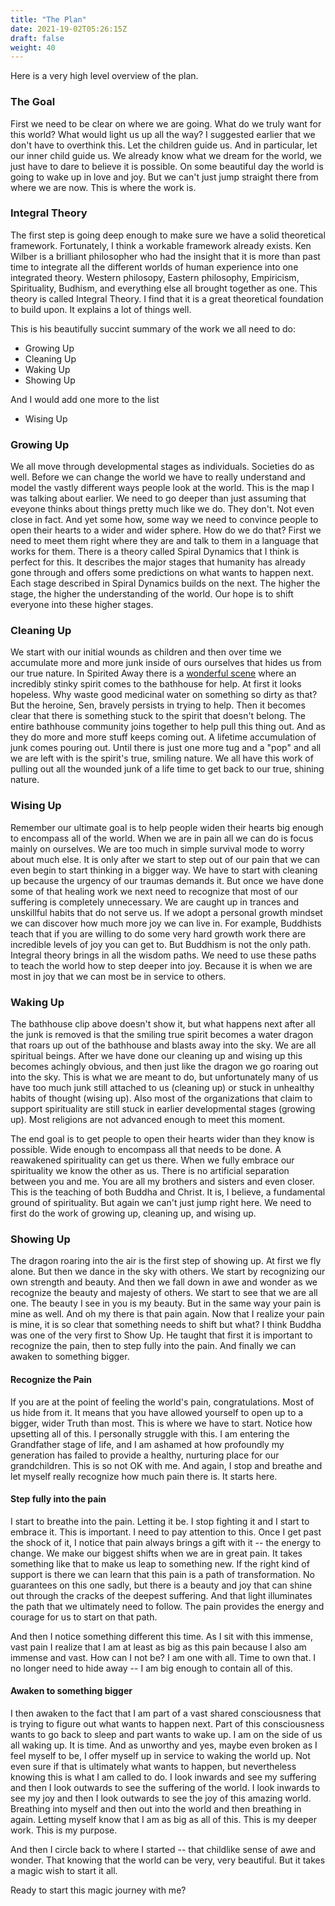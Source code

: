 ```yaml
---
title: "The Plan"
date: 2021-19-02T05:26:15Z
draft: false
weight: 40
---
```


Here is a very high level overview of the plan.

### The Goal

First we need to be clear on where we are going. What do we truly want for this world? What would light us up all the way? I suggested earlier that we don't have to overthink this. Let the children guide us. And in particular, let our inner child guide us. We already know what we dream for the world, we just have to dare to believe it is possible. On some beautiful day the world is going to wake up in love and joy. But we can't just jump straight there from where we are now. This is where the work is.

### Integral Theory

The first step is going deep enough to make sure we have a solid theoretical framework. Fortunately, I think a workable framework already exists. Ken Wilber is a brilliant philosopher who had the insight that it is more than past time to integrate all the different worlds of human experience into one integrated theory. Western philosopy, Eastern philosophy, Empiricism, Spirituality, Budhism, and everything else all brought together as one. This theory is called Integral Theory. I find that it is a great theoretical foundation to build upon. It explains a lot of things well.

This is his beautifully succint summary of the work we all need to do:

* Growing Up
* Cleaning Up
* Waking Up
* Showing Up

And I would add one more to the list

* Wising Up

### Growing Up

We all move through developmental stages as individuals. Societies do as well. Before we can change the world we have to really understand and model the vastly different ways people look at the world. This is the map I was talking about earlier. We need to go deeper than just assuming that eveyone thinks about things pretty much like we do. They don't. Not even close in fact. And yet some how, some way we need to convince people to open their hearts to a wider and wider sphere. How do we do that? First we need to meet them right where they are and talk to them in a language that works for them. There is a theory called Spiral Dynamics that I think is perfect for this. It describes the major stages that humanity has already gone through and offers some predictions on what wants to happen next. Each stage described in Spiral Dynamics builds on the next. The higher the stage, the higher the understanding of the world. Our hope is to shift everyone into these higher stages. 

### Cleaning Up

We start with our initial wounds as children and then over time we accumulate more and more junk inside of ours ourselves that hides us from our true nature. In Spirited Away there is a [wonderful scene](https://www.facebook.com/FansOfStudioGhibli/videos/spirited-away-bathhouse-clip/493650414055324/) where an incredibly stinky spirit comes to the bathhouse for help. At first it looks hopeless. Why waste good medicinal water on something so dirty as that? But the heroine, Sen, bravely persists in trying to help. Then it becomes clear that there is something stuck to the spirit that doesn't belong. The entire bathhouse community joins together to help pull this thing out. And as they do more and more stuff keeps coming out. A lifetime accumulation of junk comes pouring out. Until there is just one more tug and a "pop" and all we are left with is the spirit's true, smiling nature. We all have this work of pulling out all the wounded junk of a life time to get back to our true, shining nature.

### Wising Up

Remember our ultimate goal is to help people widen their hearts big enough to encompass all of the world. When we are in pain all we can do is focus mainly on ourselves. We are too much in simple survival mode to worry about much else. It is only after we start to step out of our pain that we can even begin to start thinking in a bigger way. We have to start with cleaning up because the urgency of our traumas demands it. But once we have done some of that healing work we next need to recognize that most of our suffering is completely unnecessary. We are caught up in trances and unskillful habits that do not serve us. If we adopt a personal growth mindset we can discover how much more joy we can live in. For example, Buddhists teach that if you are willing to do some very hard growth work there are incredible levels of joy you can get to. But Buddhism is not the only path. Integral theory brings in all the wisdom paths. We need to use these paths to teach the world how to step deeper into joy. Because it is when we are most in joy that we can most be in service to others.

### Waking Up

The bathhouse clip above doesn't show it, but what happens next after all the junk is removed is that the smiling true spirit becomes a water dragon that roars up out of the bathhouse and blasts away into the sky. We are all spiritual beings. After we have done our cleaning up and wising up this becomes achingly obvious, and then just like the dragon we go roaring out into the sky. This is what we are meant to do, but unfortunately many of us have too much junk still attached to us (cleaning up) or stuck in unhealthy habits of thought (wising up). Also most of the organizations that claim to support spirituality are still stuck in earlier developmental stages (growing up). Most religions are not advanced enough to meet this moment.

The end goal is to get people to open their hearts wider than they know is possible. Wide enough to encompass all that needs to be done. A reawakened spirituality can get us there. When we fully embrace our spirituality we know the other as us. There is no artificial separation between you and me. You are all my brothers and sisters and even closer. This is the teaching of both Buddha and Christ. It is, I believe, a fundamental ground of spirituality. But again we can't just jump right here. We need to first do the work of growing up, cleaning up, and wising up.

### Showing Up

The dragon roaring into the air is the first step of showing up. At first we fly alone. But then we dance in the sky with others. We start by recognizing our own strength and beauty. And then we fall down in awe and wonder as we recognize the beauty and majesty of others. We start to see that we are all one. The beauty I see in you is my beauty. But in the same way your pain is mine as well. And oh my there is that pain again. Now that I realize your pain is mine, it is so clear that something needs to shift but what? I think Buddha was one of the very first to Show Up.  He taught that first it is important to recognize the pain, then to step fully into the pain. And finally we can awaken to something bigger.

#### Recognize the Pain

If you are at the point of feeling the world's pain, congratulations. Most of us hide from it. It means that you have allowed yourself to open up to a bigger, wider Truth than most. This is where we have to start. Notice how upsetting all of this. I personally struggle with this. I am entering the Grandfather stage of life, and I am ashamed at how profoundly my generation has failed to provide a healthy, nurturing place for our grandchildren. This is so not OK with me. And again, I stop and breathe and let myself really recognize how much pain there is. It starts here.

#### Step fully into the pain

I start to breathe into the pain. Letting it be. I stop fighting it and I start to embrace it. This is important. I need to pay attention to this. Once I get past the shock of it, I notice that pain always brings a gift with it -- the energy to change. We make our biggest shifts when we are in great pain. It takes something like that to make us leap to something new. If the right kind of support is there we can learn that this pain is a path of transformation. No guarantees on this one sadly, but there is a beauty and joy that can shine out through the cracks of the deepest suffering. And that light illuminates the path that we ultimately need to follow. The pain provides the energy and courage for us to start on that path.

And then I notice something different this time. As I sit with this immense, vast pain I realize that I am at least as big as this pain because I also am immense and vast. How can I not be? I am one with all. Time to own that. I no longer need to hide away -- I am big enough to contain all of this.

#### Awaken to something bigger

I then awaken to the fact that I am part of a vast shared consciousness that is trying to figure out what wants to happen next. Part of this consciousness wants to go back to sleep and part wants to wake up. I am on the side of us all waking up. It is time. And as unworthy and yes, maybe even broken as I feel myself to be, I offer myself up in service to waking the world up. Not even sure if that is ultimately what wants to happen, but nevertheless knowing this is what I am called to do. I look inwards and see my suffering and then I look outwards to see the suffering of the world. I look inwards to see my joy and then I look outwards to see the joy of this amazing world. Breathing into myself and then out into the world and then breathing in again. Letting myself know that I am as big as all of this. This is my deeper work. This is my purpose.

And then I circle back to where I started -- that childlike sense of awe and wonder. That knowing that the world can be very, very beautiful. But it takes a magic wish to start it all.

Ready to start this magic journey with me?
